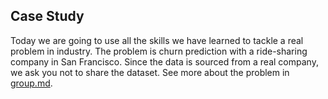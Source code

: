 ## Case Study

Today we are going to use all the skills we have learned to tackle a real problem in industry. The problem
is churn prediction with a ride-sharing company in San Francisco.
Since the data is sourced from a real company, we ask you not to share
the dataset. See more about the problem in [group.md](group.md). 
